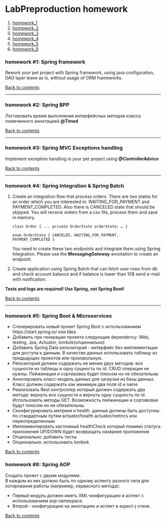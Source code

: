 <h1 id="contents">LabPreproduction homework</h1>
<ol>
<li><a href="#hw1">homework_1</a></li>
<li><a href="#hw2">homework_2</a></li>
<li><a href="#hw3">homework_3</a></li>
<li><a href="#hw4">homework_4</a></li>
<li><a href="#hw5">homework_5</a></li>
<li><a href="#hw6">homework_6</a></li>
</ol>


<h3 id="hw1">homework #1: Spring framework</h3>
Rework your pet project with Spring framework, using java configuration, DAO layer leave as is, without usage of ORM frameworks.
<p><a href="#contents">Back to contents</a></p>
<hr>

<h3 id="hw2">homework #2: Spring BPP</h3>
Логгировать время выполнения интерфейсных методов классa помеченного аннотацией <strong>@Timed</strong>
<p><a href="#contents">Back to contents</a></p> 
<hr>

<h3 id="hw3">homework #3: Spring MVC Exceptions handling</h3>
Implement exception handling in your pet project using <strong>@ControllerAdvice</strong>
<p><a href="#contents">Back to contents</a></p>
<hr>

<h3 id="hw4">homework #4: Spring Integration &amp; Spring Batch</h3>
<ol>
<li>Create an integration flow that process orders.
There are two states for an order which you are interested in: WAITING_FOR_PAYMENT and PAYMENT_COMPLETED. Also there is CANCELED state that should be skipped. 
You will receive orders from a csv file, process them and save in memory.

<code>class Order {
	...
	private OrderState orderState;
	…
}</code>

<code>enum OrderState {
	CANCELED, 
	WAITING_FOR_PAYMENT, 
	PAYMENT_COMPLETED 
}</code>

You need to create these two endpoints and integrate them using Spring Integration.
Please use the <strong>MessagingGateway</strong> annotation to create an endpoint.
</li>
<li>Create application using Spring Batch that can fetch user rows from db and check account balance and if balance is lower than 10$ send e-mail with notification.</li>
</ol>

<strong>Tests and logs are required! Use Spring, not Spring Boot!</strong>
<p><a href="#contents">Back to contents</a></p>
<hr>

<h3 id="hw5">homework #5: Spring Boot &amp; Microservices</h3>
<ul>
<li>Сгенерировать новый проект Spring Boot с использованием https://start.spring.io/ или Idea </li>
<li>Добавить при генерации проекта следующие dependency: Web, testing, Jpa, Actuator, lombok(опционально)</li>
<li>Добавить Spring Data репозиторий - интерфейс без имплементации для доступа к данным. В качестве данных использовать таблицу из предыдущих проектов или произвольную.</li>
<li>Репозиторий должен содержать не менее двух методов: все сущности из таблицы и одну сущность по id. CRUD операции не нужны. Пейжинация и сортировка будет плюсом но не обязательны</li>
<li>Аннотировать класс-модель данных для загрузки из базы данных. Класс должен содержать как минимум два поля id и name</li>
<li>Реализовать Rest контроллер который должен содержать два метода: вернуть все сущности и вернуть одну сущность по id. Использовать методы GET. Возможность пейжинации и сортивовки будут плюсом но не обязательны.</li>
<li>Сконфигурировать метрики и health. данные должны быть доступны по стандартным путям actuator/health actuator/metrics или переопределенным</li>
<li>Имплементировать кастомный healthCheck который помимо статуса приложения UP/DOWN будет возвращать название приложения</li>
<li>Опционально: добавить тесты</li>
<li>Опционально: использовать lombok</li>
</ul>

<p><a href="#contents">Back to contents</a></p>

<h3 id="hw6">homework #6: Spring AOP</h3>

<div>Создать проект с двумя модулями.<br> 
В каждом из них должно быть по одному аспекту разного типа для логирования работы (например, сервисного метода):
<ul>
<li>Первый модуль должен иметь XML-конфигурацию и аспект с использованием aop namespace.</li> 
<li>Второй - конфигурацию на аннотациях и аспект в aspect-j стиле.</li>
</ul>
</div>
<p><a href="#contents">Back to contents</a></p>